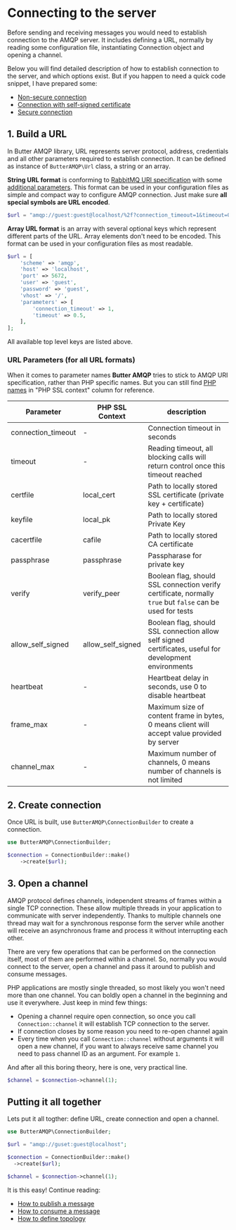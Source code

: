 # Connecting to the server

Before sending and receiving messages you would need to establish connection to the AMQP server.
It includes defining a URL, normally by reading some configuration file, instantiating Connection object and opening a channel.  

Below you will find detailed description of how to establish connection to the server, and which options exist.
But if you happen to need a quick code snippet, I have prepared some:

- [Non-secure connection](examples.md#non-secure-connection)
- [Connection with self-signed certificate](examples.md#connection-with-self-signed-certificate)
- [Secure connection](examples.md#secure-connection)

## 1. Build a URL

In Butter AMQP library, URL represents server protocol, address, credentials and all other parameters required to establish connection.
It can be defined as instance of `ButterAMQP\Url` class, a string or an array. 

**String URL format** is conforming to [RabbitMQ URI specification](https://www.rabbitmq.com/uri-spec.html) with some [additional parameters](#url-parameters-for-all-url-formats).
This format can be used in your configuration files as simple and compact way to configure AMQP connection. Just make sure **all special symbols are URL encoded**.

```php
$url = "amqp://guest:guest@localhost/%2f?connection_timeout=1&timeout=0.5";
```

**Array URL format** is an array with several optional keys which represent different parts of the URL.
Array elements don't need to be encoded. This format can be used in your configuration files as most readable. 

```php
$url = [
    'scheme' => 'amqp',
    'host' => 'localhost',
    'port' => 5672,
    'user' => 'guest',
    'password' => 'guest',
    'vhost' => '/',
    'parameters' => [
        'connection_timeout' => 1,
        'timeout' => 0.5,
    ],
];
```

All available top level keys are listed above.

### URL Parameters (for all URL formats)
 
When it comes to parameter names **Butter AMQP** tries to stick to AMQP URI specification, rather than PHP specific names. 
But you can still find [PHP names](http://php.net/manual/en/context.ssl.php#refsect1-context.ssl-options) in "PHP SSL context" column for reference.
 
| Parameter          | PHP SSL Context   | description                                                                                               |
|--------------------|-------------------|-----------------------------------------------------------------------------------------------------------|
| connection_timeout | -                 | Connection timeout in seconds                                                                             |
| timeout            | -                 | Reading timeout, all blocking calls will return control once this timeout reached                         |
| certfile           | local_cert        | Path to locally stored SSL certificate (private key + certificate)                                        |
| keyfile            | local_pk          | Path to locally stored Private Key                                                                        |
| cacertfile         | cafile            | Path to locally stored CA certificate                                                                     |
| passphrase         | passphrase        | Passpharase for private key                                                                               |
| verify             | verify_peer       | Boolean flag, should SSL connection verify certificate, normally `true` but `false` can be used for tests |
| allow_self_signed  | allow_self_signed | Boolean flag, should SSL connection allow self signed certificates, useful for development environments   |
| heartbeat          | -                 | Heartbeat delay in seconds, use 0 to disable heartbeat                                                    |
| frame_max          | -                 | Maximum size of content frame in bytes, 0 means client will accept value provided by server               |
| channel_max        | -                 | Maximum number of channels, 0 means number of channels is not limited                                     |

## 2. Create connection

Once URL is built, use `ButterAMQP\ConnectionBuilder` to create a connection.
 
```php
use ButterAMQP\ConnectionBuilder;

$connection = ConnectionBuilder::make()
    ->create($url);
```

## 3. Open a channel

AMQP protocol defines channels, independent streams of frames within a single TCP connection. These allow multiple threads in your
application to communicate with server independently. Thanks to multiple channels one thread may wait for a synchronous response
form the server while another will receive an asynchronous frame and process it without interrupting each other.

There are very few operations that can be performed on the connection itself, most of them are performed within a channel. 
So, normally you would connect to the server, open a channel and pass it around to publish and consume messages.

PHP applications are mostly single threaded, so most likely you won't need more than one channel.
You can boldly open a channel in the beginning and use it everywhere. Just keep in mind few things:
 
  - Opening a channel require open connection, so once you call `Connection::channel` it will establish TCP connection to the server. 
  - If connection closes by some reason you need to re-open channel again
  - Every time when you call `Connection::channel` without arguments it will open a new channel, if you want to always receive same channel you need to pass channel ID as an argument. For example `1`. 

And after all this boring theory, here is one, very practical line.

```php
$channel = $connection->channel(1);
```

## Putting it all together

Lets put it all togther: define URL, create connection and open a channel.

```php
use ButterAMQP\ConnectionBuilder;

$url = "amqp://guset:guest@localhost";

$connection = ConnectionBuilder::make()
  ->create($url);

$channel = $connection->channel(1);
```

It is this easy! Continue reading:

  - [How to publish a message](publishing.md)
  - [How to consume a message](consuming.md)
  - [How to define topology](topology.md)
